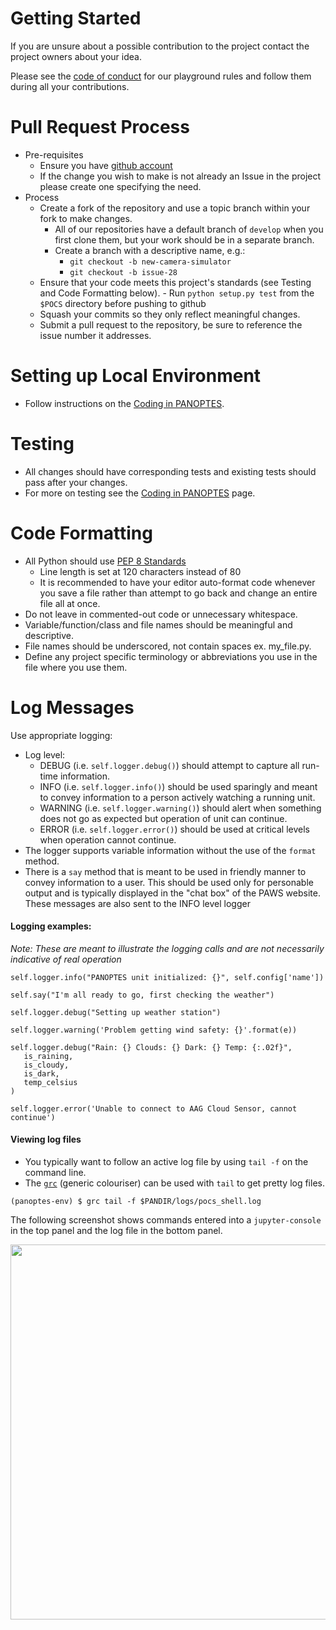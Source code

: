 # Getting Started
If you are unsure about a possible contribution to the project contact the project owners about 
your idea.

Please see the [code of conduct](https://github.com/panoptes/POCS/blob/develop/CODE_OF_CONDUCT.md) 
for our
playground rules and follow them during all your contributions.


# Pull Request Process
* Pre-requisites
   - Ensure you have [github account](https://github.com/join)
   - If the change you wish to make is not already an Issue in the project please create one 
   specifying the need.
* Process
   - Create a fork of the repository and use a topic branch within your fork to make changes.
      - All of our repositories have a default branch of `develop` when you first clone them, but 
      your work should be in a separate branch.
      - Create a branch with a descriptive name, e.g.:
         - `git checkout -b new-camera-simulator`
         - `git checkout -b issue-28`
   - Ensure that your code meets this project's standards (see Testing and Code Formatting below).
         - Run `python setup.py test` from the `$POCS` directory before pushing to github
   - Squash your commits so they only reflect meaningful changes.
   - Submit a pull request to the repository, be sure to reference the issue number it addresses.


# Setting up Local Environment
  - Follow instructions on the 
  [Coding in PANOPTES](https://github.com/panoptes/POCS/wiki/Coding-in-PANOPTES).


# Testing
 - All changes should have corresponding tests and existing tests should pass after your changes.
 - For more on testing see the 
 [Coding in PANOPTES](https://github.com/panoptes/POCS/wiki/Coding-in-PANOPTES) page.


# Code Formatting

- All Python should use [PEP 8 Standards](https://www.python.org/dev/peps/pep-0008/)
   - Line length is set at 120 characters instead of 80
   - It is recommended to have your editor auto-format code whenever you save a file rather than 
   attempt to go back and change an entire file all at once. 
- Do not leave in commented-out code or unnecessary whitespace.
- Variable/function/class and file names should be meaningful and descriptive.
- File names should be underscored, not contain spaces ex. my_file.py.
- Define any project specific terminology or abbreviations you use in the file where you use them.

# Log Messages

Use appropriate logging:
- Log level:
   - DEBUG (i.e. `self.logger.debug()`) should attempt to capture all run-time information.
   - INFO (i.e. `self.logger.info()`) should be used sparingly and meant to convey information to a
    person actively watching a running unit.
   - WARNING (i.e. `self.logger.warning()`) should alert when something does not go as expected but
    operation of unit can continue.
   - ERROR (i.e. `self.logger.error()`) should be used at critical levels when operation cannot 
   continue.
- The logger supports variable information without the use of the `format` method.
- There is a `say` method that is meant to be used in friendly manner to convey information to a 
user. This should be used only for personable output and is typically displayed in the "chat box" 
of the PAWS website. These messages are also sent to the INFO level logger

#### Logging examples:

_Note: These are meant to illustrate the logging calls and are not necessarily indicative of real 
operation_

```
self.logger.info("PANOPTES unit initialized: {}", self.config['name'])

self.say("I'm all ready to go, first checking the weather")

self.logger.debug("Setting up weather station")

self.logger.warning('Problem getting wind safety: {}'.format(e))

self.logger.debug("Rain: {} Clouds: {} Dark: {} Temp: {:.02f}",
   is_raining,
   is_cloudy,
   is_dark,
   temp_celsius
)

self.logger.error('Unable to connect to AAG Cloud Sensor, cannot continue')
```

#### Viewing log files

- You typically want to follow an active log file by using `tail -f` on the command line.
- The [`grc`](https://github.com/garabik/grc) (generic colouriser) can be used with `tail` to get 
pretty log files. 

```
(panoptes-env) $ grc tail -f $PANDIR/logs/pocs_shell.log
```

The following screenshot shows commands entered into a `jupyter-console` in the top panel and the 
log file in the bottom panel.

<p align="center">
   <img src="http://www.projectpanoptes.org/images/log-example.png" width="600">
</p>